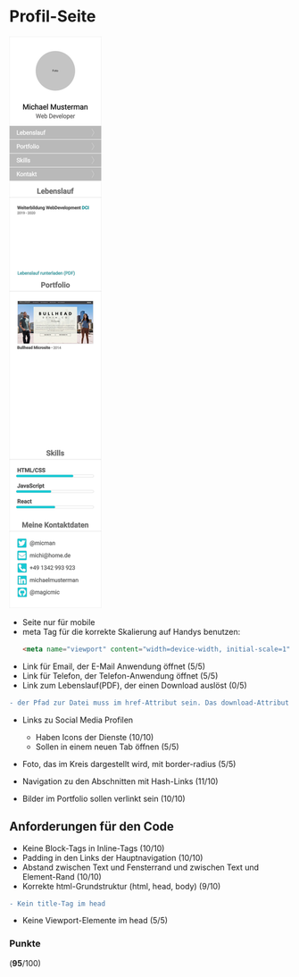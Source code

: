 # Profil-Seite

![layout](drafts/page.png "Portfolio Seite")

- Seite nur für mobile
- meta Tag für die korrekte Skalierung auf Handys benutzen:
  ```html
  <meta name="viewport" content="width=device-width, initial-scale=1">
  ```
- Link für Email, der E-Mail Anwendung öffnet (5/5)
- Link für Telefon, der Telefon-Anwendung öffnet (5/5)
- Link zum Lebenslauf(PDF), der einen Download auslöst (0/5)
```diff
- der Pfad zur Datei muss im href-Attribut sein. Das download-Attribut braucht leinen Wert.
```
- Links zu Social Media Profilen
  - Haben Icons der Dienste (10/10)
  - Sollen in einem neuen Tab öffnen (5/5)
  
- Foto, das im Kreis dargestellt wird, mit border-radius (5/5)
- Navigation zu den Abschnitten mit Hash-Links (11/10)
- Bilder im Portfolio sollen verlinkt sein (10/10)

## Anforderungen für den Code
- Keine Block-Tags in Inline-Tags (10/10)
- Padding in den Links der Hauptnavigation (10/10)
- Abstand zwischen Text und Fensterrand und zwischen Text und Element-Rand (10/10)
- Korrekte html-Grundstruktur (html, head, body) (9/10)
```diff
- Kein title-Tag im head
```
- Keine Viewport-Elemente im head (5/5)

### Punkte
(**95**/100)
